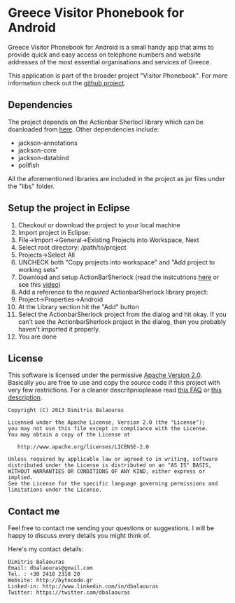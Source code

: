 Greece Visitor Phonebook for Android
====================================

Greece Visitor Phonebook for Android is a small handy app that aims to provide quick and easy access on telephone numbers and website addresses of the most essential organisations and services of Greece.

This application is part of the broader project "Visitor Phonebook". For more information check out the [github project][1].


## Dependencies

The project depends on the Actionbar Sherlocl library which can be doanloaded from [here][2].
Other dependencies include:
* jackson-annotations
* jackson-core
* jackson-databind
* pollfish

All the aforementioned libraries are included in the project as jar files under the "libs" folder.

## Setup the project in Eclipse

1. Checkout or download the project to your local machine
2. Import project in Eclipse:
  1. File->Import->General->Existing Projects into Workspace, Next
  2. Select root directory: /path/to/project
  3. Projects->Select All
  4. UNCHECK both "Copy projects into workspace" and "Add project to working sets"
3. Download and setup ActionBarSherlock (read the instcutrions [here][2] or see this [video][3]) 
4. Add a reference to the *required* ActionbarSherlock library project:
  1. Project->Properties->Android
  2. At the Library section hit the "Add" button
  3. Select the ActionbarSherlock project from the dialog and hit okay. If you can't see the ActionbarSherlock project in the dialog, then you probably haven't imported it properly.
5. You are done


## License

This software is licensed under the permissive [Apache Version 2.0](http://www.apache.org/licenses/LICENSE-2.0.html). Basically you are free to use and copy the source code if this project with very few restrictions. For a cleaner descritpnioplease read [this FAQ](http://www.apache.org/foundation/license-faq.html#WhatDoesItMEAN) or [this description](http://www.tldrlegal.com/license/apache-license-2.0-%28apache-2.0%29).

    Copyright (C) 2013 Dimitris Balaouras

    Licensed under the Apache License, Version 2.0 (the "License");
    you may not use this file except in compliance with the License.
    You may obtain a copy of the License at

       http://www.apache.org/licenses/LICENSE-2.0

    Unless required by applicable law or agreed to in writing, software
    distributed under the License is distributed on an "AS IS" BASIS,
    WITHOUT WARRANTIES OR CONDITIONS OF ANY KIND, either express or implied.
    See the License for the specific language governing permissions and
    limitations under the License.

## Contact me

Feel free to contact me sending your questions or suggestions. I will be happy to discuss every details you might think of.

Here's my contact details:

    Dimitris Balaouras
    Email: dbalaouras@gmail.com
    Tel. : +30 2410 2310 20
    Website: http://bytecode.gr
    Linked-in: http://www.linkedin.com/in/dbalaouras
    Twitter: https://twitter.com/dbalaouras

[1]: https://github.com/dbalaouras/visitorphonebook
[2]: http://actionbarsherlock.com/
[3]: http://www.youtube.com/watch?v=4GJ6yY1lNNY#t=119
[4]: http://bytecode.gr
